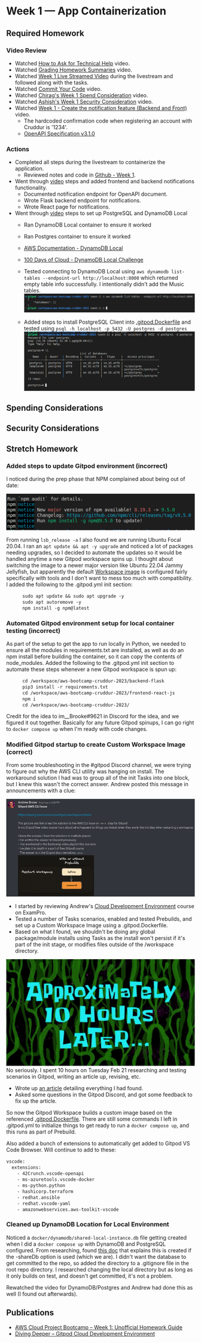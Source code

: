 # Week 1 — App Containerization

## Required Homework

### Video Review

* Watched [How to Ask for Technical Help](https://youtu.be/tDPqmwKMP7Y) video.
* Watched [Grading Homework Summaries](https://youtu.be/FKAScachFgk) video.
* Watched [Week 1 Live Streamed Video](https://www.youtube.com/live/zJnNe5Nv4tE?feature=share) during the livestream and followed along with the tasks.
* Watched [Commit Your Code](https://youtu.be/b-idMgFFcpg) video.
* Watched [Chirag's Week 1 Spend Consideration](https://youtu.be/OAMHu1NiYoI) video.
* Watched [Ashish's Week 1 Security Consideration](https://youtu.be/OjZz4D0B-cA) video.
* Watched [Week 1 - Create the notification feature (Backend and Front)](https://youtu.be/k-_o0cCpksk) video.
  * The hardcoded confirmation code when registering an account with Cruddur is '1234'.
  * [OpenAPI Specification v3.1.0](https://spec.openapis.org/oas/v3.1.0)

### Actions

* Completed all steps during the livestream to containerize the application.
  * Reviewed notes and code in [Github - Week 1](https://github.com/omenking/aws-bootcamp-cruddur-2023/blob/week-1/journal/week1.md).
* Went through [video](https://youtu.be/k-_o0cCpksk) steps and added frontend and backend notifications functionality.
  * Documented notification endpoint for OpenAPI document.
  * Wrote Flask backend endpoint for notifications.
  * Wrote React page for notifications. 
* Went through [video](https://youtu.be/CbQNMaa6zTg) steps to set up PostgreSQL and DynamoDB Local
  * Ran DynamoDB Local container to ensure it worked
  * Ran Postgres container to ensure it worked  
  * [AWS Documentation - DynamoDB Local](https://docs.aws.amazon.com/amazondynamodb/latest/developerguide/DynamoDBLocal.DownloadingAndRunning.html)
  * [100 Days of Cloud - DynamoDB Local Challenge](https://github.com/100DaysofCloud/challenge-dynamodb-local)

  * Tested connecting to DynamoDB Local using ```aws dynamodb list-tables --endpoint-url http://localhost:8000``` which returned empty table info successfully.  I intentionally didn't add the Music tables.
    ![image](../_docs/assets/week1/DynamoDBTest.png)  

  * Added steps to install PostgreSQL Client into [.gitpod.Dockerfile](../.gitpod.Dockerfile) and tested using ```psql -h localhost -p 5432 -U postgres -d postgres```
    ![image](../_docs/assets/week1/PostgresClientTest.png)

## Spending Considerations

## Security Considerations

## Stretch Homework

### Added steps to update Gitpod environment (incorrect)

I noticed during the prep phase that NPM complained about being out of date:

![image](../_docs/assets/week1/NPM_Update.png)

From running ```lsb_release -a``` I also found we are running Ubuntu Focal 20.04.  I ran an ```apt update && apt -y upgrade``` and noticed a lot of packages needing upgrades, so I decided to automate the updates so it would be handled anytime a new Gitpod workspace spins up.  I thought about switching the image to a newer major version like Ubuntu 22.04 Jammy Jellyfish, but apparently the default [Workspace image](https://www.gitpod.io/docs/configure/workspaces/workspace-image) is configured fairly specifically with tools and I don't want to mess too much with compatibility.  I added the following to the .gitpod.yml init section:

```
      sudo apt update && sudo apt upgrade -y
      sudo apt autoremove -y    
      npm install -g npm@latest      
```

### Automated Gitpod environment setup for local container testing (incorrect)

As part of the setup to get the app to run locally in Python, we needed to ensure all the modules in requirements.txt are installed, as well as do an npm install before building the container, so it can copy the contents of node_modules.
Added the following to the .gitpod.yml init section to automate these steps whenever a new Gitpod workspace is spun up:

```
      cd /workspace/aws-bootcamp-cruddur-2023/backend-flask
      pip3 install -r requirements.txt
      cd /workspace/aws-bootcamp-cruddur-2023/frontend-react-js
      npm i
      cd /workspace/aws-bootcamp-cruddur-2023/     
```
Credit for the idea to im__Brooke#9621 in Discord for the idea, and we figured it out together.
Basically for any future Gitpod spinups, I can go right to ```docker compose up``` when I'm ready with code changes.

### Modified Gitpod startup to create Custom Workspace Image (correct)

From some troubleshooting in the #gitpod Discord channel, we were trying to figure out why the AWS CLI utility was hanging on install.  The workaround solution I had was to group all of the init Tasks into one block, but I knew this wasn't the correct answer.  Andrew posted this message in announcements with a clue:

![image](../_docs/assets/week1/GitpodAnnouncementHint.png)

* I started by reviewing Andrew's [Cloud Development Environment](https://www.exampro.co/exp-cde-01) course on ExamPro.
* Tested a number of Tasks scenarios, enabled and tested Prebuilds, and set up a Custom Workspace Image using a .gitpod.Dockerfile.
* Based on what I found, we shouldn't be doing any global package/module installs using Tasks as the install won't persist if it's part of the init stage, or modifies files outside of the /workspace directory.

![image](../_docs/assets/week1/10hourslater.jpg)
No seriously. I spent 10 hours on Tuesday Feb 21 researching and testing scenarios in Gitpod, writing an article up, revising, etc.

* Wrote up [an article](https://www.linuxtek.ca/2023/02/21/diving-deeper-gitpod-cloud-development-environment/) detailing everything I had found.
* Asked some questions in the Gitpod Discord, and got some feedback to fix up the article.

So now the Gitpod Workspace builds a custom image based on the referenced [.gitpod.Dockerfile](../.gitpod.Dockerfile).  There are still some commands I left in .gitpod.yml to initialize things to get ready to run a ```docker compose up```, and this runs as part of Prebuild.

Also added a bunch of extensions to automatically get added to Gitpod VS Code Browser.  Will continue to add to these:

```
vscode:
  extensions:
    - 42Crunch.vscode-openapi
    - ms-azuretools.vscode-docker
    - ms-python.python
    - hashicorp.terraform
    - redhat.ansible
    - redhat.vscode-yaml
    - amazonwebservices.aws-toolkit-vscode
```

### Cleaned up DynamoDB Location for Local Environment

Noticed a ```docker/dynamodb/shared-local-instance.db``` file getting created when I did a ```docker compose up``` with DynamoDB and PostgreSQL configured.  From researching, found [this doc](https://docs.aws.amazon.com/amazondynamodb/latest/developerguide/DynamoDBLocal.UsageNotes.html) that explains this is created if the -shareDb option is used (which we are).  I didn't want the database to get committed to the repo, so added the directory to a .gitignore file in the root repo directory.  I researched changing the local directory but as long as it only builds on test, and doesn't get committed, it's not a problem.

Rewatched the video for DynamoDB/Postgres and Andrew had done this as well (I found out afterwards).

## Publications

* [AWS Cloud Project Bootcamp – Week 1: Unofficial Homework Guide](https://www.linuxtek.ca/2023/02/18/aws-cloud-project-bootcamp-week-1-unofficial-homework-guide/)
* [Diving Deeper – Gitpod Cloud Development Environment](https://www.linuxtek.ca/2023/02/21/diving-deeper-gitpod-cloud-development-environment/)
